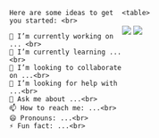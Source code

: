 <div>
  
  <div style="float: left; width: 40%">
  
    Here are some ideas to get you started: <br>

    🔭 I’m currently working on ... <br>
    🌱 I’m currently learning ...<br>
    👯 I’m looking to collaborate on ...<br>
    🤔 I’m looking for help with ...<br>
    💬 Ask me about ...<br>
    📫 How to reach me: ...<br>
    😄 Pronouns: ...<br>
    ⚡ Fun fact: ...<br>
    
  </div>
  
  <div style="float: left;">
  
    <table>
  <tr>
    <td>
      <img align="center" src="https://github-readme-stats.vercel.app/api?username=notnotype&count_private=true&include_all_commits=true&show_icons=true&theme=algolia&bg_color=right,141e30,243b55" />
    </td>
  <tr>
  <tr>
    <td>
      <img align="center" src="https://github-readme-stats.vercel.app/api/top-langs/?username=notnotype&layout=compact&theme=algolia&bg_color=right,141e30,243b55&card_width=445" />
    </td>
  </tr>
</table>
  </div>
  
</div>
